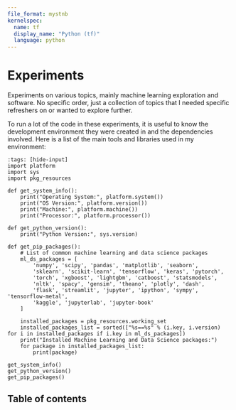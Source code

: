 ```yaml
---
file_format: mystnb
kernelspec:
  name: tf
  display_name: "Python (tf)"
  language: python
---
```


# Experiments

Experiments on various topics, mainly machine learning exploration and software. No specific order, just a collection of topics that I needed specific refreshers on or wanted to explore further.

To run a lot of the code in these experiments, it is useful to know the development environment they were created in and the dependencies involved. Here is a list of the main tools and libraries used in my environment:

```{code-cell} ipython3
:tags: [hide-input]
import platform
import sys
import pkg_resources

def get_system_info():
    print("Operating System:", platform.system())
    print("OS Version:", platform.version())
    print("Machine:", platform.machine())
    print("Processor:", platform.processor())

def get_python_version():
    print("Python Version:", sys.version)

def get_pip_packages():
    # List of common machine learning and data science packages
    ml_ds_packages = [
        'numpy', 'scipy', 'pandas', 'matplotlib', 'seaborn', 
        'sklearn', 'scikit-learn', 'tensorflow', 'keras', 'pytorch', 
        'torch', 'xgboost', 'lightgbm', 'catboost', 'statsmodels', 
        'nltk', 'spacy', 'gensim', 'theano', 'plotly', 'dash', 
        'flask', 'streamlit', 'jupyter', 'ipython', 'sympy', 'tensorflow-metal',
        'kaggle', 'jupyterlab', 'jupyter-book'
    ]
    
    installed_packages = pkg_resources.working_set
    installed_packages_list = sorted(["%s==%s" % (i.key, i.version) for i in installed_packages if i.key in ml_ds_packages])
    print("Installed Machine Learning and Data Science packages:")
    for package in installed_packages_list:
        print(package)

get_system_info()
get_python_version()
get_pip_packages()
```

## Table of contents

```{tableofcontents}
```